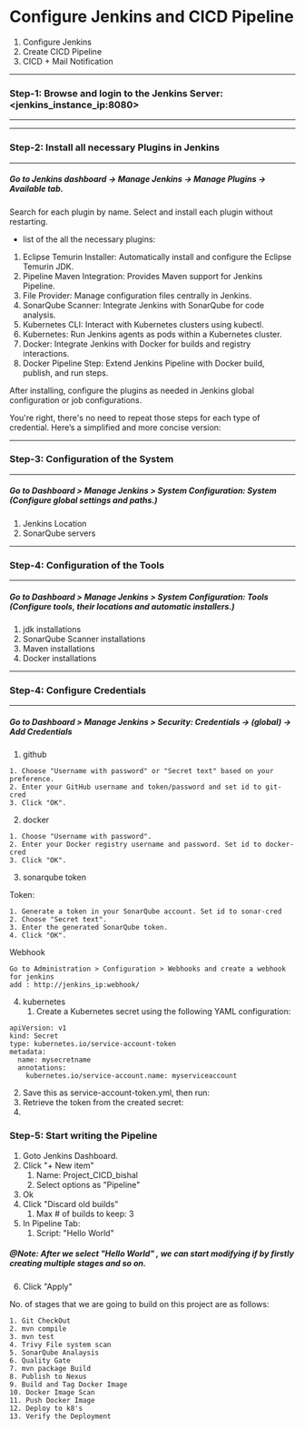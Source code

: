 # Configure Jenkins and CICD Pipeline
1. Configure Jenkins
2. Create CICD Pipeline
3. CICD + Mail Notification
---
### Step-1: Browse and login to the Jenkins Server: <jenkins_instance_ip:8080>
---

---
### Step-2: Install all necessary Plugins in Jenkins
---
##### Go to Jenkins dashboard -> Manage Jenkins -> Manage Plugins -> Available tab.

Search for each plugin by name.
Select and install each plugin without restarting.

- list of the all the necessary plugins:
1. Eclipse Temurin Installer: Automatically install and configure the Eclipse Temurin JDK.
2. Pipeline Maven Integration: Provides Maven support for Jenkins Pipeline.
3. File Provider: Manage configuration files centrally in Jenkins.
4. SonarQube Scanner: Integrate Jenkins with SonarQube for code analysis.
5. Kubernetes CLI: Interact with Kubernetes clusters using kubectl.
6. Kubernetes: Run Jenkins agents as pods within a Kubernetes cluster.
7. Docker: Integrate Jenkins with Docker for builds and registry interactions.
7. Docker Pipeline Step: Extend Jenkins Pipeline with Docker build, publish, and run steps.

After installing, configure the plugins as needed in Jenkins global configuration or job configurations.

You're right, there's no need to repeat those steps for each type of credential. Here’s a simplified and more concise version:

---
### Step-3: Configuration of the System
---
##### Go to Dashboard > Manage Jenkins > System Configuration: System (Configure global settings and paths.)

1. Jenkins Location
2. SonarQube servers

---
### Step-4: Configuration of the Tools
---
##### Go to Dashboard > Manage Jenkins > System Configuration: Tools (Configure tools, their locations and automatic installers.)

1. jdk installations
2. SonarQube Scanner installations
3. Maven installations
4. Docker installations

---
### Step-4: Configure Credentials
---
##### Go to Dashboard > Manage Jenkins > Security: Credentials -> (global) -> Add Credentials

1. github
```
1. Choose "Username with password" or "Secret text" based on your preference.
2. Enter your GitHub username and token/password and set id to git-cred
3. Click "OK".
```
2. docker
```
1. Choose "Username with password".
2. Enter your Docker registry username and password. Set id to docker-cred
3. Click "OK".
```
3. sonarqube token
   
Token:
```
1. Generate a token in your SonarQube account. Set id to sonar-cred
2. Choose "Secret text".
3. Enter the generated SonarQube token.
4. Click "OK".
```
Webhook
```
Go to Administration > Configuration > Webhooks and create a webhook for jenkins
add : http://jenkins_ip:webhook/
```
4. kubernetes
   1. Create a Kubernetes secret using the following YAML configuration:
```
apiVersion: v1
kind: Secret
type: kubernetes.io/service-account-token
metadata:
  name: mysecretname
  annotations:
    kubernetes.io/service-account.name: myserviceaccount
```
   2. Save this as service-account-token.yml, then run:
   3. Retrieve the token from the created secret:
   4. 

### Step-5: Start writing the Pipeline
1. Goto Jenkins Dashboard.
2. Click "+ New item"
    1. Name: Project_CICD_bishal
    2. Select options as "Pipeline"
3. Ok
4. Click "Discard old builds"
    1. Max # of builds to keep: 3
5.  In Pipeline Tab:
    1. Script: "Hello World"
##### @Note: After we select "Hello World" , we can start modifying if by firstly creating multiple stages and so on.
6.  Click "Apply"

No. of stages that we are going to build on this project are as follows:
```
1. Git CheckOut
2. mvn compile
3. mvn test
4. Trivy File system scan
5. SonarQube Analaysis
6. Quality Gate
7. mvn package Build
8. Publish to Nexus
9. Build and Tag Docker Image
10. Docker Image Scan
11. Push Docker Image
12. Deploy to k8's
13. Verify the Deployment
```

